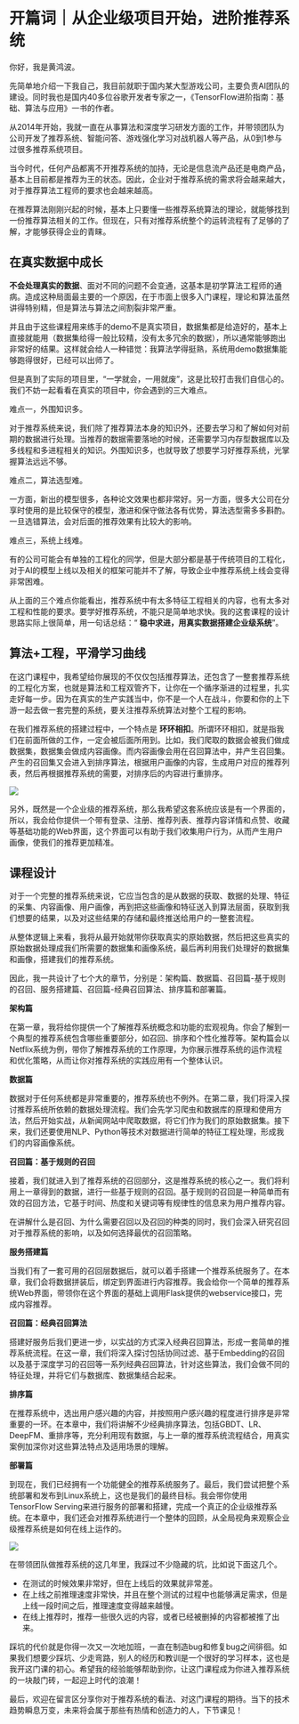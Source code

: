 # 开篇词｜从企业级项目开始，进阶推荐系统
你好，我是黄鸿波。

先简单地介绍一下我自己，我目前就职于国内某大型游戏公司，主要负责AI团队的建设。同时我也是国内40多位谷歌开发者专家之一，《TensorFlow进阶指南：基础、算法与应用》一书的作者。

从2014年开始，我就一直在从事算法和深度学习研发方面的工作，并带领团队为公司开发了推荐系统、智能问答、游戏强化学习对战机器人等产品，从0到1参与过很多推荐系统项目。

当今时代，任何产品都离不开推荐系统的加持，无论是信息流产品还是电商产品，基本上目前都是推荐为王的状态。因此，企业对于推荐系统的需求将会越来越大，对于推荐算法工程师的要求也会越来越高。

在推荐算法刚刚兴起的时候，基本上只要懂一些推荐系统算法的理论，就能够找到一份推荐算法相关的工作。但现在，只有对推荐系统整个的运转流程有了足够的了解，才能够获得企业的青睐。

## 在真实数据中成长

**不会处理真实的数据**、面对不同的问题不会变通，这基本是初学算法工程师的通病。造成这种局面最主要的一个原因，在于市面上很多入门课程，理论和算法虽然讲得特别精，但是算法与算法之间割裂非常严重。

并且由于这些课程用来练手的demo不是真实项目，数据集都是给造好的，基本上直接就能用（数据集给得一般比较精，没有太多冗余的数据），所以通常能够跑出非常好的结果。这样就会给人一种错觉：我算法学得挺熟，系统用demo数据集能够跑得很好，已经可以出师了。

但是真到了实际的项目里，“一学就会，一用就废”，这是比较打击我们自信心的。我们不妨一起看看在真实的项目中，你会遇到的三大难点。

难点一，外围知识多。

对于推荐系统来说，我们除了推荐算法本身的知识外，还要去学习和了解如何对前期的数据进行处理。当推荐的数据需要落地的时候，还需要学习内存型数据库以及多线程和多进程相关的知识。外围知识多，也就导致了想要学习好推荐系统，光掌握算法远远不够。

难点二，算法选型难。

一方面，新出的模型很多，各种论文效果也都非常好。另一方面，很多大公司在分享时使用的是比较保守的模型，激进和保守做法各有优势，算法选型需多多斟酌。一旦选错算法，会对后面的推荐效果有比较大的影响。

难点三，系统上线难。

有的公司可能会有单独的工程化的同学，但是大部分都是基于传统项目的工程化，对于AI的模型上线以及相关的框架可能并不了解，导致企业中推荐系统上线会变得非常困难。

从上面的三个难点你能看出，推荐系统中有太多特征工程相关的内容，也有太多对工程和性能的要求。要学好推荐系统，不能只是简单地求快。我的这套课程的设计思路实际上很简单，用一句话总结：“ **稳中求进，用真实数据搭建企业级系统**”。

## 算法+工程，平滑学习曲线

在这门课程中，我希望给你展现的不仅仅包括推荐算法，还包含了一整套推荐系统的工程化方案，也就是算法和工程双管齐下，让你在一个循序渐进的过程里，扎实走好每一步。因为在真实的生产实践当中，你不是一个人在战斗，你要和你的上下游一起去做一套完整的系统，要关注推荐系统算法对整个工程的影响。

在我们推荐系统的搭建过程中，一个特点是 **环环相扣**。所谓环环相扣，就是指我们在前面所做的工作，一定会被后面所用到。比如，我们爬取的数据会被我们做成数据集，数据集会做成内容画像。而内容画像会用在召回算法中，并产生召回集。产生的召回集又会进入到排序算法，根据用户画像的内容，生成用户对应的推荐列表，然后再根据推荐系统的需要，对排序后的内容进行重排序。

![](images/647414/98b9ef84a0bc439e73932539d4558379.jpg)

另外，既然是一个企业级的推荐系统，那么我希望这套系统应该是有一个界面的，所以，我会给你提供一个带有登录、注册、推荐列表、推荐内容详情和点赞、收藏等基础功能的Web界面，这个界面可以有助于我们收集用户行为，从而产生用户画像，使我们的推荐更加精准。

## 课程设计

对于一个完整的推荐系统来说，它应当包含的是从数据的获取、数据的处理、特征的采集、内容画像、用户画像，再到把这些画像和特征送入到算法层面，获取到我们想要的结果，以及对这些结果的存储和最终推送给用户的一整套流程。

从整体逻辑上来看，我将从最开始就带你获取真实的原始数据，然后把这些真实的原始数据处理成我们所需要的数据集和画像系统，最后再利用我们处理好的数据集和画像，搭建我们的推荐系统。

因此，我一共设计了七个大的章节，分别是：架构篇、数据篇、召回篇-基于规则的召回、服务搭建篇、召回篇-经典召回算法、排序篇和部署篇。

**架构篇**

在第一章，我将给你提供一个了解推荐系统概念和功能的宏观视角。你会了解到一个典型的推荐系统包含哪些重要部分，如召回、排序和个性化推荐等。架构篇会以Netflix系统为例，带你了解推荐系统的工作原理，为你展示推荐系统的运作流程和优化策略，从而让你对推荐系统的实践应用有一个整体认识。

**数据篇**

数据对于任何系统都是非常重要的，推荐系统也不例外。在第二章，我们将深入探讨推荐系统所依赖的数据处理流程。我们会先学习爬虫和数据库的原理和使用方法，然后开始实战，从新闻网站中爬取数据，将它们作为我们的原始数据集。接下来，我们还要使用NLP、Python等技术对数据进行简单的特征工程处理，形成我们的内容画像系统。

**召回篇：基于规则的召回**

接着，我们就进入到了推荐系统的召回部分，这是推荐系统的核心之一。我们将利用上一章得到的数据，进行一些基于规则的召回。基于规则的召回是一种简单而有效的召回方法，它基于时间、热度和关键词等有规律性的信息来为用户推荐内容。

在讲解什么是召回、为什么需要召回以及召回的种类的同时，我们会深入研究召回对于推荐系统的影响，以及如何选择最优的召回策略。

**服务搭建篇**

当我们有了一套可用的召回层数据后，就可以着手搭建一个推荐系统服务了。在本章，我们会将数据拼装后，绑定到界面进行内容推荐。我会给你一个简单的推荐系统Web界面，带领你在这个界面的基础上调用Flask提供的webservice接口，完成内容推荐。

**召回篇：经典召回算法**

搭建好服务后我们更进一步，以实战的方式深入经典召回算法，形成一套简单的推荐系统流程。在这一章，我们将深入探讨包括协同过滤、基于Embedding的召回以及基于深度学习的召回等一系列经典召回算法，针对这些算法，我们会做不同的特征处理，并将它们与数据库、数据集结合起来。

**排序篇**

在推荐系统中，选出用户感兴趣的内容，并按照用户感兴趣的程度进行排序是非常重要的一环。在本章中，我们将讲解不少经典排序算法，包括GBDT、LR、DeepFM、重排序等，充分利用现有数据，与上一章的推荐系统流程结合，用真实案例加深你对这些算法特点及适用场景的理解。

**部署篇**

到现在，我们已经拥有一个功能健全的推荐系统服务了。最后，我们尝试把整个系统部署和发布到Linux系统上，这也是我们的最终目标。我会带你使用TensorFlow Serving来进行服务的部署和搭建，完成一个真正的企业级推荐系统。在本章中，我们还会对推荐系统进行一个整体的回顾，从全局视角来观察企业级推荐系统是如何在线上运作的。

![](images/647414/88234e0d61daeac7efa00d6936ebac1b.jpg)

在带领团队做推荐系统的这几年里，我踩过不少隐藏的坑，比如说下面这几个。

- 在测试的时候效果非常好，但在上线后的效果就非常差。
- 在上线之前推理速度非常快，并且在整个测试的过程中也能够满足需求，但是上线一段时间之后，推理速度变得越来越慢。
- 在线上推荐时，推荐一些很久远的内容，或者已经被删掉的内容都被推了出来。

踩坑的代价就是你得一次又一次地加班，一直在制造bug和修复bug之间徘徊。如果我们想要少踩坑、少走弯路，别人的经历和教训是一个很好的学习样本，这也是我开这门课的初心。希望我的经验能够帮助到你，让这门课程成为你进入推荐系统的一块敲门砖，一起迎上时代的浪潮！

最后，欢迎在留言区分享你对于推荐系统的看法、对这门课程的期待。当下的技术趋势瞬息万变，未来将会属于那些有热情和创造力的人，下节课见！